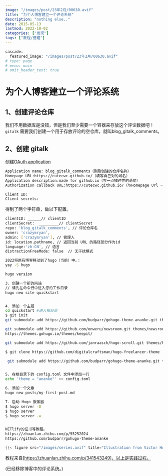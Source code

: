 ```yaml
---
image: "/images/post/23年2月/00630.avif"
title: "为个人博客建立一个评论系统"
description: "nothing else.."
date: 2015-05-13
lastmod: 2022-10-02
categories: ["发现"]
tags: ["教程/搭建"]
---
```


```bash
cascade:
  featured_image: "/images/post/23年2月/00630.avif"
# type: page
# menu: main
# omit_header_text: true
```

# 为个人博客建立一个评论系统

## 1、创建评论仓库

我们不用数据库是没错，但是我们至少需要一个容器来存放这个评论数据吧！`gitalk` 需要我们创建一个用于存放评论的空仓库，就叫blog_gitalk_comments。

## 2、创建 gitalk

创建[OAuth application](https://github.com/settings/applications/new)

```bash
Application name: blog_gitalk_comments（刚刚创建的仓库名称）
Homepage URL:https://cutecwc.github.io/（填写自己对的域名）
Application description:made for github.io（写一点描述性的语句）
Authorization callback URL:https://cutecwc.github.io/（与Homepage Url 一致即可）
```

```bash
Client ID:
Client secrets:
```

得到了两个字符串，做以下配置。

```bash
clientID: ______// clientID 
clientSecret:  _________// clientSecret
repo: 'blog_gitalk_comments', // 评论仓库名
owner: 'crazymryan',
admin: ['crazymryan'], // 管理人
id: location.pathname, // 返回当前 URL 的路径部分作为id
language:'zh-CN', // 语言
distractionFreeMode: false  // 无干扰模式
```

```bash
2022将原有博客移动到了hugo（当前）中。：
yay -S hugo

hugo version

3. 创建一个新的网站
// 请先在命令行中进入您的工作目录
hugo new site quickstart


4. 添加一个主题
cd quickstart #进入根目录
$ git init
git submodule add https://github.com/budparr/gohugo-theme-ananke.git themes/ananke

git submodule add https://github.com/onweru/newsroom.git themes/newsroom
https://themes.gohugo.io/themes/keepit/

git submodule add https://github.com/janraasch/hugo-scroll.git themes/hugo-scroll

$ git clone https://github.com/digitalcraftsman/hugo-freelancer-theme

 git submodule add https://github.com/budparr/gohugo-theme-ananke.git themes/NewBee


5. 在根目录下的 config.toml 文件中添加一行
echo 'theme = "ananke"' >> config.toml

6. 添加一个文章
hugo new posts/my-first-post.md

7. 启动 Hugo 服务器
$ hugo server -D
$ hugo server
$ hugo server -w


NETlify的证书等教程。
https://zhuanlan.zhihu.com/p/55252024
https://github.com/budparr/gohugo-theme-ananke

```


```C++
{{< figure src="/images/series.avif" title="Illustration from Victor Hugo et son temps (1881)" >}}
```
教程来自[https://zhuanlan.zhihu.com/p/341543249]，以上是实践过程。

(已经移除博客中的评论系统。)
